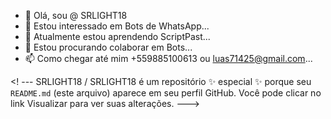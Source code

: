 - 👋 Olá, sou @ SRLIGHT18
 - 👀 Estou interessado em Bots de WhatsApp...
 - 🌱 Atualmente estou aprendendo ScriptPast...
 - 💞️ Estou procurando colaborar em Bots...
 - 📫 Como chegar até mim +559885100613 ou luas71425@gmail.com...

 <! ---
 SRLIGHT18 / SRLIGHT18 é um repositório ✨ especial ✨ porque seu `README.md` (este arquivo) aparece em seu perfil GitHub.
 Você pode clicar no link Visualizar para ver suas alterações.
 --->
